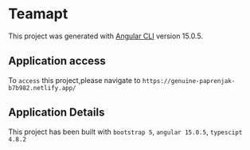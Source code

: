 # Teamapt

This project was generated with [Angular CLI](https://github.com/angular/angular-cli) version 15.0.5.

## Application access

To `access` this project,please navigate to `https://genuine-paprenjak-b7b982.netlify.app/`

## Application Details

This project has been built with `bootstrap 5`, `angular 15.0.5`, `typescipt 4.8.2`



